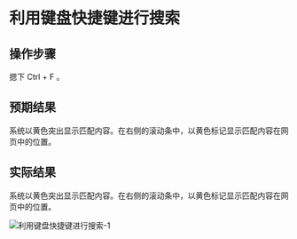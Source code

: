 # 利用键盘快捷键进行搜索

## 操作步骤

 摁下 Ctrl + F 。

## 预期结果

系统以黄色突出显示匹配内容。在右侧的滚动条中，以黄色标记显示匹配内容在网页中的位置。

## 实际结果

系统以黄色突出显示匹配内容。在右侧的滚动条中，以黄色标记显示匹配内容在网页中的位置。

![利用键盘快捷键进行搜索-1](../img/利用键盘快捷键进行搜索-1.png)